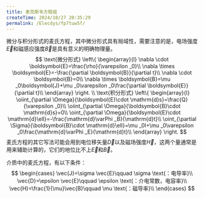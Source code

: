 ```yaml
---
title: 麦克斯韦方程组
createTime: 2024/10/27 20:35:29
permalink: /Elecdys/fp7tuw5f/
---
```

微分与积分形式的麦氏方程，其中微分形式具有局域性，需要注意的是，电场强度$\vec{E}$和磁感应强度$\vec{B}$是具有意义的明确物理量。
$$
\text{微分形式}
\left\{ \begin{array}{l}
	\nabla \cdot \boldsymbol{E}=\frac{\rho}{\varepsilon _0}\\
	\nabla \times \boldsymbol{E}=-\frac{\partial \boldsymbol{B}}{\partial t}\\
	\nabla \cdot \boldsymbol{B}=0\\
	\nabla \times \boldsymbol{B}=\mu _0\boldsymbol{J}+\mu _0\varepsilon _0\frac{\partial \boldsymbol{E}}{\partial t}\\
\end{array} \right. 
\\
\text{积分形式}
\left\{ \begin{array}{l}
	\oiint_{\partial \Omega}{\boldsymbol{E}\cdot \mathrm{d}s}=\frac{Q}{\varepsilon _0}\\
	\oiint_{\partial \Omega}{\boldsymbol{B}\cdot \mathrm{d}s}=0\\
	\oint_{\partial \Omega}{\boldsymbol{E}\cdot \mathrm{d}\ell}=-\frac{\mathrm{d}\varPhi _B}{\mathrm{d}t}\\
	\oint_{\partial \Sigma}{\boldsymbol{B}\cdot \mathrm{d}\ell}=\mu _0I+\mu _0\varepsilon _0\frac{\mathrm{d}\varPhi _E}{\mathrm{d}t}\\
\end{array} \right. 
$$
麦氏方程的其它写法可能会用到电位移矢量$\vec{D}$以及磁场强度$\vec{H}$，这两个量通常是用来辅助计算的，它们的地位比不上$\vec{E}$和$\vec{B}$。

介质中的麦氏方程，有以下条件：
$$
\begin{cases}
	\vec{J}=\sigma \vec{E}\qquad \sigma \text{：电导率}\\
	\vec{D}=\epsilon \vec{E}\qquad \epsilon \text{：介电常数，电容率}\\
	\vec{H}=\frac{1}{\mu}\vec{B}\qquad \mu \text{：磁导率}\\
\end{cases}
$$